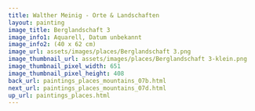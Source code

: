 ```yaml
---
title: Walther Meinig - Orte & Landschaften
layout: painting
image_title: Berglandschaft 3
image_info1: Aquarell, Datum unbekannt
image_info2: (40 x 62 cm)
image_url: assets/images/places/Berglandschaft 3.png
image_thumbnail_url: assets/images/places/Berglandschaft 3-klein.png
image_thumbnail_pixel_width: 651
image_thumbnail_pixel_height: 408
back_url: paintings_places_mountains_07b.html
next_url: paintings_places_mountains_07d.html
up_url: paintings_places.html
---
```


